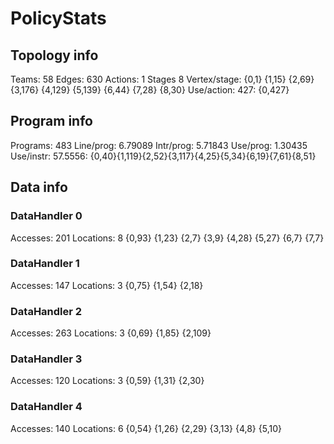 # PolicyStats
## Topology info
Teams:		58
Edges:		630
Actions:	1
Stages		8
Vertex/stage:	{0,1} {1,15} {2,69} {3,176} {4,129} {5,139} {6,44} {7,28} {8,30} 
Use/action:	427: {0,427} 

## Program info
Programs:	483
Line/prog:	6.79089
Intr/prog:	5.71843
Use/prog:	1.30435
Use/instr:	57.5556: {0,40}{1,119}{2,52}{3,117}{4,25}{5,34}{6,19}{7,61}{8,51}

## Data info

### DataHandler 0
Accesses:	201
Locations:	8
{0,93} {1,23} {2,7} {3,9} {4,28} {5,27} {6,7} {7,7} 

### DataHandler 1
Accesses:	147
Locations:	3
{0,75} {1,54} {2,18} 

### DataHandler 2
Accesses:	263
Locations:	3
{0,69} {1,85} {2,109} 

### DataHandler 3
Accesses:	120
Locations:	3
{0,59} {1,31} {2,30} 

### DataHandler 4
Accesses:	140
Locations:	6
{0,54} {1,26} {2,29} {3,13} {4,8} {5,10} 